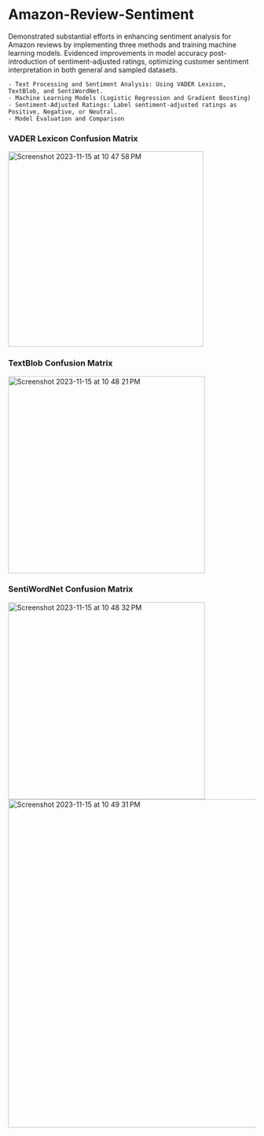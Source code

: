 # Amazon-Review-Sentiment

Demonstrated substantial efforts in enhancing sentiment analysis for Amazon reviews by implementing three methods and training machine learning models. Evidenced improvements in model accuracy post-introduction of sentiment-adjusted ratings, optimizing customer sentiment interpretation in both general and sampled datasets.

    - Text Processing and Sentiment Analysis: Using VADER Lexicon, TextBlob, and SentiWordNet.
    - Machine Learning Models (Logistic Regression and Gradient Boosting)
    - Sentiment-Adjusted Ratings: Label sentiment-adjusted ratings as Positive, Negative, or Neutral.
    - Model Evaluation and Comparison
### VADER Lexicon Confusion Matrix
<img width="397" alt="Screenshot 2023-11-15 at 10 47 58 PM" src="https://github.com/HannahTech/Amazon-Review-Sentiment/assets/81828685/ef7bc8d0-13a8-49ff-8115-f67bb7461a9c">

### TextBlob Confusion Matrix
<img width="400" alt="Screenshot 2023-11-15 at 10 48 21 PM" src="https://github.com/HannahTech/Amazon-Review-Sentiment/assets/81828685/1e391d8c-be31-40f7-bf9f-b908da39c770">

### SentiWordNet Confusion Matrix
<img width="400" alt="Screenshot 2023-11-15 at 10 48 32 PM" src="https://github.com/HannahTech/Amazon-Review-Sentiment/assets/81828685/b4dc7812-4114-48b6-80b2-5bd92c9d083c">

<img width="667" alt="Screenshot 2023-11-15 at 10 49 31 PM" src="https://github.com/HannahTech/Amazon-Review-Sentiment/assets/81828685/535e53ff-9251-47f8-aba4-347e5f1ac70a">
